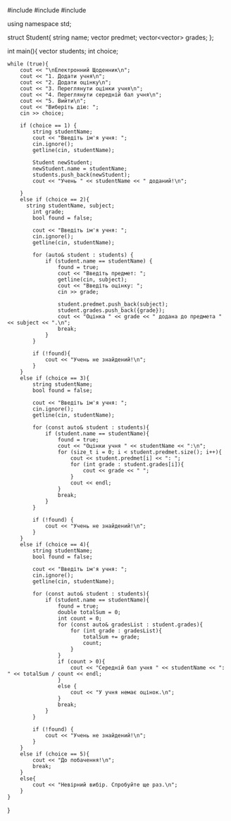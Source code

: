 #include <iostream>
#include <vector>
#include <string>

using namespace std;

struct Student{
    string name; 
    vector<string> predmet; 
    vector<vector<int>> grades; 
};

int main(){
    vector<Student> students; 
    int choice;

    while (true){
        cout << "\nЕлектронний Щоденник\n";
        cout << "1. Додати учня\n";
        cout << "2. Додати оцінку\n";
        cout << "3. Переглянути оцінки учня\n";
        cout << "4. Переглянути середній бал учня\n";
        cout << "5. Вийти\n";
        cout << "Виберіть дію: ";
        cin >> choice;

        if (choice == 1) {
            string studentName;
            cout << "Введіть ім'я учня: ";
            cin.ignore();
            getline(cin, studentName);

            Student newStudent;
            newStudent.name = studentName;
            students.push_back(newStudent);
            cout << "Учень " << studentName << " доданий!\n";

        }
        else if (choice == 2){
          string studentName, subject;
            int grade;
            bool found = false;

            cout << "Введіть ім'я учня: ";
            cin.ignore();
            getline(cin, studentName);

            for (auto& student : students) {
                if (student.name == studentName) {
                    found = true;
                    cout << "Введіть предмет: ";
                    getline(cin, subject);
                    cout << "Введіть оцінку: ";
                    cin >> grade;

                    student.predmet.push_back(subject);
                    student.grades.push_back({grade});
                    cout << "Оцінка " << grade << " додана до предмета " << subject << ".\n";
                    break;
                }
            }

            if (!found){
                cout << "Учень не знайдений!\n";
            }
        } 
        else if (choice == 3){
            string studentName;
            bool found = false;

            cout << "Введіть ім'я учня: ";
            cin.ignore(); 
            getline(cin, studentName);

            for (const auto& student : students){
                if (student.name == studentName){
                    found = true;
                    cout << "Оцінки учня " << studentName << ":\n";
                    for (size_t i = 0; i < student.predmet.size(); i++){
                        cout << student.predmet[i] << ": ";
                        for (int grade : student.grades[i]){
                            cout << grade << " ";
                        }
                        cout << endl;
                    }
                    break;
                }
            }

            if (!found) {
                cout << "Учень не знайдений!\n";
            }
        } 
        else if (choice == 4){
            string studentName;
            bool found = false;

            cout << "Введіть ім'я учня: ";
            cin.ignore();
            getline(cin, studentName);

            for (const auto& student : students){
                if (student.name == studentName){
                    found = true;  
                    double totalSum = 0;
                    int count = 0;
                    for (const auto& gradesList : student.grades){
                        for (int grade : gradesList){
                            totalSum += grade;
                            count;
                        }
                    }
                    if (count > 0){
                        cout << "Середній бал учня " << studentName << ": " << totalSum / count << endl;
                    } 
                    else {
                        cout << "У учня немає оцінок.\n";
                    }
                    break;
                }
            }

            if (!found) {
                cout << "Учень не знайдений!\n";
            }
        } 
        else if (choice == 5){
            cout << "До побачення!\n";
            break;
        } 
        else{
            cout << "Невірний вибір. Спробуйте ще раз.\n";
        }
    }
}
